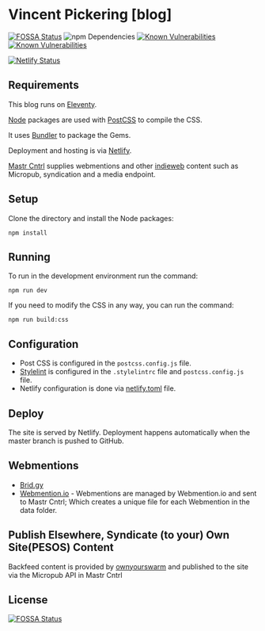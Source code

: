 # Vincent Pickering [blog]

[![FOSSA Status](https://app.fossa.io/api/projects/git%2Bgithub.com%2Fvipickering%2Fvincentp.svg?type=shield)](https://app.fossa.io/projects/git%2Bgithub.com%2Fvipickering%2Fvincentp?ref=badge_shield) ![npm Dependencies](https://david-dm.org/vipickering/vincentp.svg) [![Known Vulnerabilities](https://snyk.io/test/github/vipickering/vincentp/badge.svg?targetFile=Gemfile.lock)](https://snyk.io/test/github/vipickering/vincentp?targetFile=Gemfile.lock) [![Known Vulnerabilities](https://snyk.io/test/github/vipickering/vincentp/badge.svg?targetFile=package.json)](https://snyk.io/test/github/vipickering/vincentp?targetFile=package.json)

[![Netlify Status](https://api.netlify.com/api/v1/badges/379720f4-d38c-4a53-84b1-856d725d8d44/deploy-status)](https://app.netlify.com/sites/vincentp/deploys)

## Requirements

This blog runs on [Eleventy](https://www.11ty.dev/).

[Node](https://nodejs.org) packages are used with [PostCSS](https://postcss.org) to compile the CSS.

It uses [Bundler](https://bundler.io) to package the Gems.

Deployment and hosting is via [Netlify](https://www.netlify.com).

[Mastr Cntrl](https://github.com/vipickering/mastr-cntrl) supplies webmentions and other [indieweb](https://indieweb.org) content such as Micropub, syndication and a media endpoint.

## Setup

Clone the directory and install the Node packages:

```
npm install
```

## Running

To run in the development environment run the command:

```
npm run dev
```

If you need to modify the CSS in any way, you can run the command:

```
npm run build:css
```

## Configuration

- Post CSS is configured in the ``postcss.config.js`` file.
- [Stylelint](https://github.com/stylelint/stylelint) is configured in the ``.stylelintrc`` file and ``postcss.config.js`` file.
- Netlify configuration is done via [netlify.toml](https://www.netlify.com/docs/netlify-toml-reference/) file.

## Deploy

The site is served by Netlify. Deployment happens automatically when the master branch is pushed to GitHub.

## Webmentions

- [Brid.gy](https://brid.gy/)
- [Webmention.io](https://webmention.io/) - Webmentions are managed by Webmention.io and sent to Mastr Cntrl; Which creates a unique file for each Webmention in the data folder.

## Publish Elsewhere, Syndicate (to your) Own Site(PESOS) Content

Backfeed content is provided by [ownyourswarm](https://ownyourswarm.p3k.io/) and published to the site via the Micropub API in Mastr Cntrl


## License
[![FOSSA Status](https://app.fossa.io/api/projects/git%2Bgithub.com%2Fvipickering%2Fvincentp.svg?type=large)](https://app.fossa.io/projects/git%2Bgithub.com%2Fvipickering%2Fvincentp?ref=badge_large)
